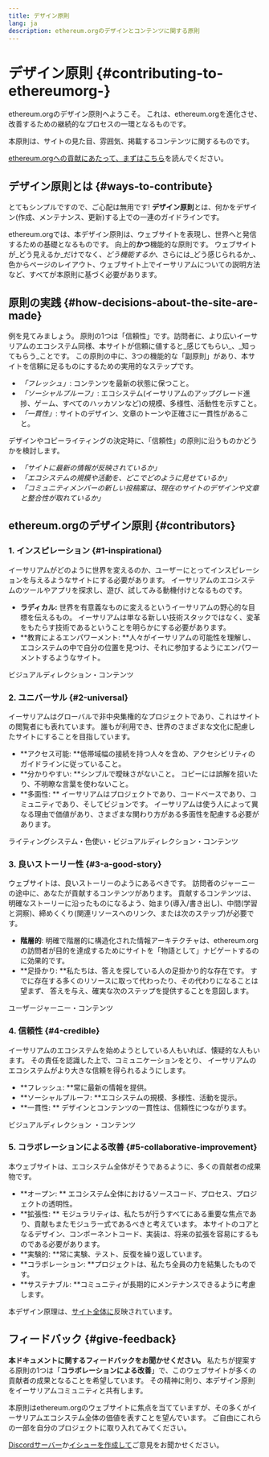 ```yaml
---
title: デザイン原則
lang: ja
description: ethereum.orgのデザインとコンテンツに関する原則
---
```


# デザイン原則 {#contributing-to-ethereumorg-}

<Emoji text=":wave:" size={1} /> ethereum.orgのデザイン原則へようこそ。 これは、ethereum.orgを進化させ、改善するための継続的なプロセスの一環となるものです。

本原則は、サイトの見た目、雰囲気、掲載するコンテンツに関するものです。

[ethereum.orgへの貢献にあたって、まずはこちら](/contributing/)を読んでください。

## デザイン原則とは {#ways-to-contribute}

とてもシンプルですので、ご心配は無用です! **デザイン原則**とは、何かをデザイン(作成、メンテナンス、更新)する上での一連のガイドラインです。

ethereum.orgでは、本デザイン原則は、ウェブサイトを表現し、世界へと発信するための基礎となるものです。 向上的**かつ**機能的な原則です。 ウェブサイトが_どう見えるか_だけでなく、_どう機能するか_、さらには_どう感じられるか_、色からページのレイアウト、ウェブサイト上でイーサリアムについての説明方法など、すべてが本原則に基づく必要があります。

## 原則の実践 {#how-decisions-about-the-site-are-made}

例を見てみましょう。 原則の1つは「信頼性」です。訪問者に、より広いイーサリアムのエコシステム同様、本サイトが信頼に値すると_感じてもらい_、_知ってもらう_ことです。 この原則の中に、3つの機能的な「副原則」があり、本サイトを信頼に足るものにするための実用的なステップです。

- _「フレッシュ」_: コンテンツを最新の状態に保つこと。
- _「ソーシャルプルーフ」_: エコシステム(イーサリアムのアップグレード進捗、ゲーム、すべてのハッカソンなど)の規模、多様性、活動性を示すこと。
- _「一貫性」_: サイトのデザイン、文章のトーンや正確さに一貫性があること。

デザインやコピーライティングの決定時に、「信頼性」の原則に沿うものかどうかを検討します。

- _「サイトに最新の情報が反映されているか」_
- _「エコシステムの規模や活動を、どこでどのように見せているか」_
- _「コミュニティメンバーの新しい投稿案は、現在のサイトのデザインや文章と整合性が取れているか」_

## ethereum.orgのデザイン原則 {#contributors}

### 1. インスピレーション {#1-inspirational}

イーサリアムがどのように世界を変えるのか、ユーザーにとってインスピレーションを与えるようなサイトにする必要があります。 イーサリアムのエコシステムのツールやアプリを探求し、遊び、試してみる動機付けとなるものです。

- **ラディカル:** 世界を有意義なものに変えるというイーサリアムの野心的な目標を伝えるもの。 イーサリアムは単なる新しい技術スタックではなく、変革をもたらす技術であるということを明らかにする必要があります。
- **教育によるエンパワーメント: **人々がイーサリアムの可能性を理解し、エコシステムの中で自分の位置を見つけ、それに参加するようにエンパワーメントするようなサイト。

ビジュアルディレクション・コンテンツ

### 2. ユニバーサル {#2-universal}

イーサリアムはグローバルで非中央集権的なプロジェクトであり、これはサイトの閲覧者にも表れています。 誰もが利用でき、世界のさまざまな文化に配慮したサイトにすることを目指しています。

- **アクセス可能: **低帯域幅の接続を持つ人々を含め、アクセシビリティのガイドラインに従っていること。
- **分かりやすい: **シンプルで曖昧さがないこと。 コピーには誤解を招いたり、不明瞭な言葉を使わないこと。
- **多面性: ** イーサリアムはプロジェクトであり、コードベースであり、コミュニティであり、そしてビジョンです。 イーサリアムは使う人によって異なる理由で価値があり、さまざまな関わり方がある多面性を配慮する必要があります。

ライティングシステム・色使い・ビジュアルディレクション・コンテンツ

### 3. 良いストーリー性 {#3-a-good-story}

ウェブサイトは、良いストーリーのようにあるべきです。 訪問者のジャーニーの途中に、あなたが貢献するコンテンツがあります。 貢献するコンテンツは、明確なストーリーに沿ったものになるよう、始まり(導入/書き出し)、中間(学習と洞察)、締めくくり(関連リソースへのリンク、または次のステップ)が必要です。

- **階層的**: 明確で階層的に構造化された情報アーキテクチャは、ethereum.orgの訪問者が目的を達成するためにサイトを「物語として」ナビゲートするのに効果的です。
- **足掛かり: **私たちは、答えを探している人の足掛かり的な存在です。 すでに存在する多くのリソースに取って代わったり、その代わりになることは望まず、 答えを与え、確実な次のステップを提供することを意図します。

ユーザージャーニー・コンテンツ

### 4. 信頼性 {#4-credible}

イーサリアムのエコシステムを始めようとしている人もいれば、懐疑的な人もいます。 その責任を認識した上で、コミュニケーションをとり、 イーサリアムのエコシステムがより大きな信頼を得られるようにします。

- **フレッシュ: **常に最新の情報を提供。
- **ソーシャルプルーフ: **エコシステムの規模、多様性、活動を提示。
- **一貫性: ** デザインとコンテンツの一貫性は、信頼性につながります。

ビジュアルディレクション ・コンテンツ

### 5. コラボレーションによる改善 {#5-collaborative-improvement}

本ウェブサイトは、エコシステム全体がそうであるように、多くの貢献者の成果物です。

- **オープン: ** エコシステム全体におけるソースコード、プロセス、プロジェクトの透明性。
- **拡張性: ** モジュラリティは、私たちが行うすべてにある重要な焦点であり、貢献もまたモジュラー式であるべきと考えています。 本サイトのコアとなるデザイン、コンポーネントコード、実装は、将来の拡張を容易にするものである必要があります。
- **実験的: **常に実験、テスト、反復を繰り返しています。
- **コラボレーション: **プロジェクトは、私たち全員の力を結集したものです。
- **サステナブル: **コミュニティが長期的にメンテナンスできるように考慮します。

本デザイン原理は、[サイト全体に](/)反映されています。

## フィードバック {#give-feedback}

**本ドキュメントに関するフィードバックをお聞かせください。** 私たちが提案する原則の1つは「**コラボレーションによる改善**」で、このウェブサイトが多くの貢献者の成果となることを希望しています。 その精神に則り、本デザイン原則をイーサリアムコミュニティと共有します。

本原則はethereum.orgのウェブサイトに焦点を当てていますが、その多くがイーサリアムエコシステム全体の価値を表すことを望んでいます。 ご自由にこれらの一部を自分のプロジェクトに取り入れてみてください。

[Discordサーバー](https://discord.gg/ethereum-org)か[イシューを作成して](https://github.com/ethereum/ethereum-org-website/issues/new?assignees=&labels=Type%3A+Feature&template=feature_request.yaml&title=)ご意見をお聞かせください。

